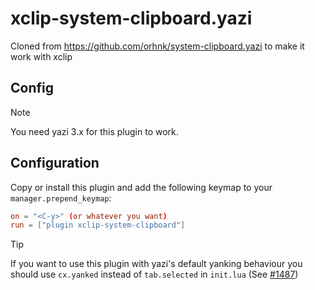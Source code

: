 # xclip-system-clipboard.yazi

Cloned from https://github.com/orhnk/system-clipboard.yazi to make it work with xclip

## Config

> [!NOTE]
> You need yazi 3.x for this plugin to work.

## Configuration

Copy or install this plugin and add the following keymap to your `manager.prepend_keymap`:

```toml
on = "<C-y>" (or whatever you want)
run = ["plugin xclip-system-clipboard"]
```

> [!Tip]
> If you want to use this plugin with yazi's default yanking behaviour you should use `cx.yanked` instead of `tab.selected` in `init.lua` (See [#1487](https://github.com/sxyazi/yazi/issues/1487))

